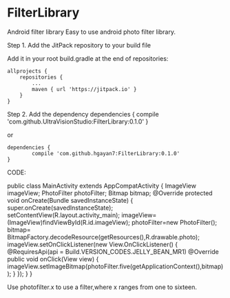 # FilterLibrary
Android filter library
Easy to use android photo filter library.

 Step 1. Add the JitPack repository to your build file

Add it in your root build.gradle at the end of repositories:

	allprojects {
		repositories {
			...
			maven { url 'https://jitpack.io' }
		}
	}
  Step 2. Add the dependency
  dependencies {
	        compile 'com.github.UltraVisionStudio:FilterLibrary:0.1.0'
	}
  
  or
  
    dependencies {
	        compile 'com.github.hgayan7:FilterLibrary:0.1.0'
	}
  
  CODE:
  
  public class MainActivity extends AppCompatActivity {
    ImageView imageView;
    PhotoFilter photoFilter;
    Bitmap bitmap;
    @Override
    protected void onCreate(Bundle savedInstanceState) {
        super.onCreate(savedInstanceState);
        setContentView(R.layout.activity_main);
        imageView=(ImageView)findViewById(R.id.imageView);
        photoFilter=new PhotoFilter();
        bitmap= BitmapFactory.decodeResource(getResources(),R.drawable.photo);
        imageView.setOnClickListener(new View.OnClickListener() {
            @RequiresApi(api = Build.VERSION_CODES.JELLY_BEAN_MR1)
            @Override
            public void onClick(View view) {
                imageView.setImageBitmap(photoFilter.five(getApplicationContext(),bitmap));
            }
        });
    }
}

Use photofilter.x to use a filter,where x ranges from one to sixteen.
